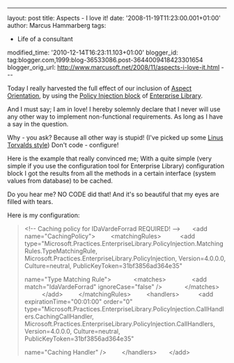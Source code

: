 ---
layout: post
title: Aspects - I love it!
date: '2008-11-19T11:23:00.001+01:00'
author: Marcus Hammarberg
tags:
  - Life of a consultant

modified_time: '2010-12-14T16:23:11.103+01:00'
blogger_id: tag:blogger.com,1999:blog-36533086.post-3644009418423301654
blogger_orig_url: http://www.marcusoft.net/2008/11/aspects-i-love-it.html ---

Today I really harvested the full effect of our inclusion of
<a href="http://en.wikipedia.org/wiki/Aspect-oriented_programming"
target="_blank">Aspect Orientation</a>, by using the
<a href="http://msdn.microsoft.com/en-us/library/cc309507.aspx"
target="_blank">Policy Injection block</a> of
<a href="http://www.codeplex.com/entlib" target="_blank">Enterprise
Library</a>.

And I must say; I am in love! I hereby solemnly declare that I never
will use any other way to implement non-functional requirements. As long
as I have a say in the question.

Why - you ask? Because all other way is stupid! (I've picked up some
<a href="http://www.youtube.com/watch?v=4XpnKHJAok8"
target="_blank">Linus Torvalds style</a>) Don't code - configure!

Here is the example that really convinced me; With a quite simple (very
simple if you use the configuration tool for Enterprise Library)
configuration block I got the results from all the methods in a certain
interface (system values from database) to be cached.

Do you hear me? NO CODE did that! And it's so beautiful that my eyes are
filled with tears.

Here is my configuration:

> \<!-- Caching policy for IDaVardeForrad REQUIRED! --\>
>       \<add name="CachingPolicy"\>
>         \<matchingRules\>
>           \<add
> type="Microsoft.Practices.EnterpriseLibrary.PolicyInjection.MatchingRules.TypeMatchingRule,
> Microsoft.Practices.EnterpriseLibrary.PolicyInjection,
> Version=4.0.0.0, Culture=neutral, PublicKeyToken=31bf3856ad364e35"
>
> name="Type Matching Rule"\>
>             \<matches\>
>               \<add match="IdaVardeForrad" ignoreCase="false" /\>
>             \</matches\>
>           \</add\>
>         \</matchingRules\>
>         \<handlers\>
>           \<add expirationTime="00:01:00" order="0"
> type="Microsoft.Practices.EnterpriseLibrary.PolicyInjection.CallHandlers.CachingCallHandler,
> Microsoft.Practices.EnterpriseLibrary.PolicyInjection.CallHandlers,
> Version=4.0.0.0, Culture=neutral, PublicKeyToken=31bf3856ad364e35"
>
> name="Caching Handler" /\>
>         \</handlers\>
>       \</add\>
